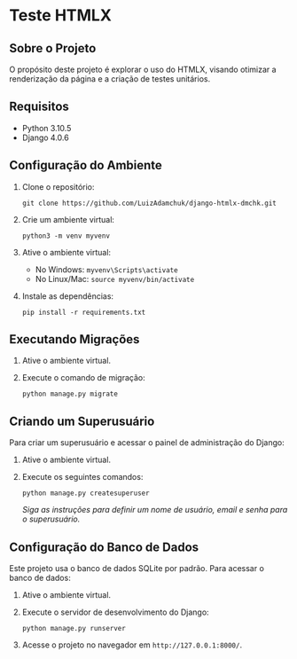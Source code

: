 # Teste HTMLX

## Sobre o Projeto

O propósito deste projeto é explorar o uso do HTMLX, visando otimizar a renderização da página e a criação de testes unitários.

## Requisitos

- Python 3.10.5
- Django 4.0.6

## Configuração do Ambiente

1. Clone o repositório:

   `git clone https://github.com/LuizAdamchuk/django-htmlx-dmchk.git`

2. Crie um ambiente virtual:

   `python3 -m venv myvenv`

3. Ative o ambiente virtual:

   - No Windows:
     `myvenv\Scripts\activate`
   - No Linux/Mac:
     `source myvenv/bin/activate`

4. Instale as dependências:

   `pip install -r requirements.txt`

## Executando Migrações

1. Ative o ambiente virtual.
2. Execute o comando de migração:

   `python manage.py migrate`

## Criando um Superusuário

Para criar um superusuário e acessar o painel de administração do Django:

1. Ative o ambiente virtual.
2. Execute os seguintes comandos:

   `python manage.py createsuperuser`

   _Siga as instruções para definir um nome de usuário, email e senha para o superusuário._

## Configuração do Banco de Dados

Este projeto usa o banco de dados SQLite por padrão. Para acessar o banco de dados:

1. Ative o ambiente virtual.
2. Execute o servidor de desenvolvimento do Django:

   `python manage.py runserver`

3. Acesse o projeto no navegador em `http://127.0.0.1:8000/`.
